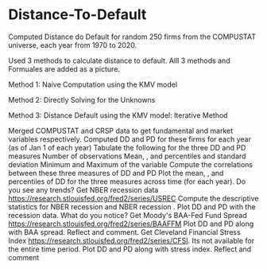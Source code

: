 # Distance-To-Default

Computed Distance do Default for random 250 firms from the COMPUSTAT universe, each year from 1970 to 2020.

Used 3 methods to calculate distance to default. Alll 3 methods and Formuales are added as a picture.

Method 1: Naive Computation using the KMV model 

Method 2: Directly Solving for the Unknowns

Method 3: Distance Default using the KMV model: Iterative Method

Merged COMPUSTAT and CRSP data to get fundamental and market variables respectively.
Computed DD and PD for these firms for each year (as of Jan 1 of each year)
Tabulate the following for the three DD and PD measures
Number of observations
Mean,
, and percentiles and
standard deviation
Minimum and Maximum of the variable
Compute the correlations between these three measures of DD and PD
Plot the mean, , and percentiles of DD for the three measures across time (for
each year). Do you see any trends?
Get NBER recession data https://research.stlouisfed.org/fred2/series/USREC
Compute the descriptive statistics for NBER recession and NBER recession . Plot DD
and PD with the recession data. What do you notice?
Get Moody's BAA-Fed Fund Spread https://research.stlouisfed.org/fred2/series/BAAFFM
Plot DD and PD along with BAA spread. Reflect and comment.
Get Cleveland Financial Stress Index https://research.stlouisfed.org/fred2/series/CFSI. Its not
available for the entire time period. Plot DD and PD along with stress index. Reflect and
comment
